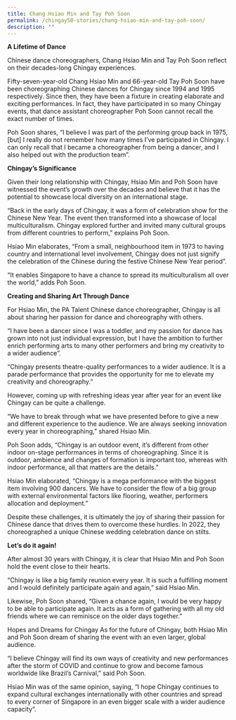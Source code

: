 ```yaml
---
title: Chang Hsiao Min and Tay Poh Soon
permalink: /chingay50-stories/chang-hsiao-min-and-tay-poh-soon/
description: ""
---
```



**A Lifetime of Dance**

Chinese dance choreographers, Chang Hsiao Min and Tay Poh Soon reflect on their decades-long Chingay experiences.

Fifty-seven-year-old Chang Hsiao Min and 66-year-old Tay Poh Soon have been choreographing Chinese dances for Chingay since 1994 and 1995 respectively. Since then, they have been a fixture in creating elaborate and exciting performances. In fact, they have participated in so many Chingay events, that dance assistant choreographer Poh Soon cannot recall the exact number of times.
 
Poh Soon shares, “I believe I was part of the performing group back in 1975, [but] I really do not remember how many times I’ve participated in Chingay. I can only recall that I became a choreographer from being a dancer, and I also helped out with the production team”.

**Chingay’s Significance**

Given their long relationship with Chingay, Hsiao Min and Poh Soon have witnessed the event’s growth over the decades and believe that it has the potential to showcase local diversity on an international stage.

“Back in the early days of Chingay, it was a form of celebration show for the Chinese New Year. The event then transformed into a showcase of local multiculturalism. Chingay explored further and invited many cultural groups from different countries to perform,” explains Poh Soon.

Hsiao Min elaborates, “From a small, neighbourhood item in 1973 to having country and international level involvement, Chingay does not just signify the celebration of the Chinese during the festive Chinese New Year period”.

“It enables Singapore to have a chance to spread its multiculturalism all over the world,” adds Poh Soon.

**Creating and Sharing Art Through Dance**

For Hsiao Min, the PA Talent Chinese dance choreographer, Chingay is all about sharing her passion for dance and choreography with others. 

“I have been a dancer since I was a toddler, and my passion for dance has grown into not just individual expression, but I have the ambition to further enrich performing arts to many other performers and bring my creativity to a wider audience”.

“Chingay presents theatre-quality performances to a wider audience. It is a parade performance that provides the opportunity for me to elevate my creativity and choreography.” 

However, coming up with refreshing ideas year after year for an event like Chingay can be quite a challenge.

“We have to break through what we have presented before to give a new and different experience to the audience. We are always seeking innovation every year in choreographing,” shared Hsiao Min.

Poh Soon adds, “Chingay is an outdoor event, it’s different from other indoor on-stage performances in terms of choreographing. Since it is outdoor, ambience and changes of formation is important too, whereas with indoor performance, all that matters are the details.”

Hsiao Min elaborated, “Chingay is a mega performance with the biggest item involving 900 dancers. We have to consider the flow of a big group with external environmental factors like flooring, weather, performers allocation and deployment.”

Despite these challenges, it is ultimately the joy of sharing their passion for Chinese dance that drives them to overcome these hurdles. In 2022, they choreographed a unique Chinese wedding celebration dance on stilts. 

**Let’s do it again!**

After almost 30 years with Chingay, it is clear that Hsiao Min and Poh Soon hold the event close to their hearts. 

“Chingay is like a big family reunion every year. It is such a fulfilling moment and I would definitely participate again and again,” said Hsiao Min.

Likewise, Poh Soon shared, “Given a chance again, I would be very happy to be able to participate again. It acts as a form of gathering with all my old friends where we can reminisce on the older days together.”

Hopes and Dreams for Chingay
As for the future of Chingay, both Hsiao Min and Poh Soon dream of sharing the event with an even larger, global audience.

“I believe Chingay will find its own ways of creativity and new performances after the storm of COVID and continue to grow and become famous worldwide like Brazil’s Carnival,” said Poh Soon.

Hsiao Min was of the same opinion, saying, “I hope Chingay continues to expand cultural exchanges internationally with other countries and spread to every corner of Singapore in an even bigger scale with a wider audience capacity”.



